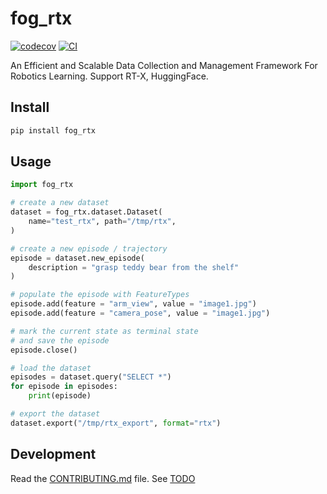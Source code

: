 # fog_rtx

[![codecov](https://codecov.io/gh/KeplerC/fog_rtx/branch/main/graph/badge.svg?token=fog_rtx_token_here)](https://codecov.io/gh/KeplerC/fog_rtx)
[![CI](https://github.com/KeplerC/fog_rtx/actions/workflows/main.yml/badge.svg)](https://github.com/KeplerC/fog_rtx/actions/workflows/main.yml)

An Efficient and Scalable Data Collection and Management Framework For Robotics Learning. Support RT-X, HuggingFace. 

## Install 

```bash
pip install fog_rtx
```

## Usage

```py
import fog_rtx

# create a new dataset
dataset = fog_rtx.dataset.Dataset(
    name="test_rtx", path="/tmp/rtx", 
)  

# create a new episode / trajectory
episode = dataset.new_episode(
    description = "grasp teddy bear from the shelf"
)

# populate the episode with FeatureTypes
episode.add(feature = "arm_view", value = "image1.jpg")
episode.add(feature = "camera_pose", value = "image1.jpg")

# mark the current state as terminal state 
# and save the episode
episode.close()

# load the dataset
episodes = dataset.query("SELECT *")
for episode in episodes:
    print(episode)

# export the dataset
dataset.export("/tmp/rtx_export", format="rtx")
```

## Development

Read the [CONTRIBUTING.md](CONTRIBUTING.md) file. See [TODO](./design_doc/planning_doc.md)
